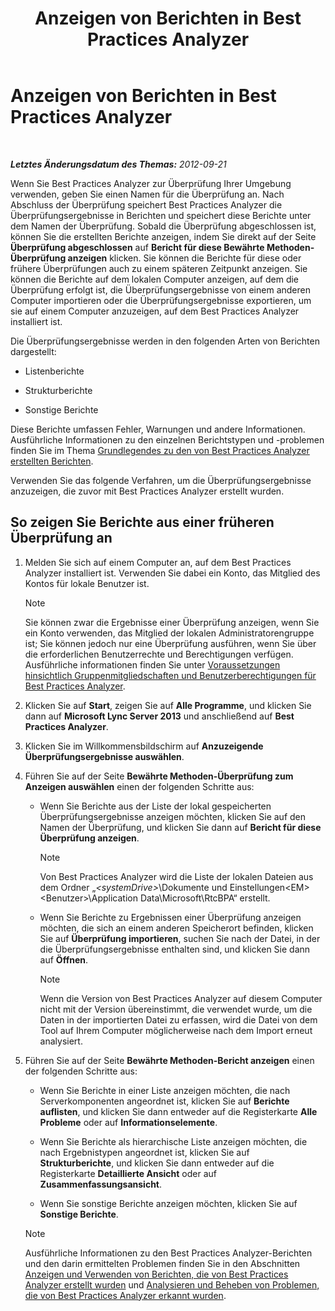 ﻿---
title: Anzeigen von Berichten in Best Practices Analyzer
TOCTitle: Anzeigen von Berichten in Best Practices Analyzer
ms:assetid: 7217a47b-36b1-4923-81ea-df754cff29bb
ms:mtpsurl: https://technet.microsoft.com/de-de/library/Gg607690(v=OCS.15)
ms:contentKeyID: 49294377
ms.date: 05/19/2016
mtps_version: v=OCS.15
ms.translationtype: HT
---

# Anzeigen von Berichten in Best Practices Analyzer

 

_**Letztes Änderungsdatum des Themas:** 2012-09-21_

Wenn Sie Best Practices Analyzer zur Überprüfung Ihrer Umgebung verwenden, geben Sie einen Namen für die Überprüfung an. Nach Abschluss der Überprüfung speichert Best Practices Analyzer die Überprüfungsergebnisse in Berichten und speichert diese Berichte unter dem Namen der Überprüfung. Sobald die Überprüfung abgeschlossen ist, können Sie die erstellten Berichte anzeigen, indem Sie direkt auf der Seite **Überprüfung abgeschlossen** auf **Bericht für diese Bewährte Methoden-Überprüfung anzeigen** klicken. Sie können die Berichte für diese oder frühere Überprüfungen auch zu einem späteren Zeitpunkt anzeigen. Sie können die Berichte auf dem lokalen Computer anzeigen, auf dem die Überprüfung erfolgt ist, die Überprüfungsergebnisse von einem anderen Computer importieren oder die Überprüfungsergebnisse exportieren, um sie auf einem Computer anzuzeigen, auf dem Best Practices Analyzer installiert ist.

Die Überprüfungsergebnisse werden in den folgenden Arten von Berichten dargestellt:

  - Listenberichte

  - Strukturberichte

  - Sonstige Berichte

Diese Berichte umfassen Fehler, Warnungen und andere Informationen. Ausführliche Informationen zu den einzelnen Berichtstypen und -problemen finden Sie im Thema [Grundlegendes zu den von Best Practices Analyzer erstellten Berichten](lync-server-2013-understanding-reports-created-by-best-practices-analyzer.md).

Verwenden Sie das folgende Verfahren, um die Überprüfungsergebnisse anzuzeigen, die zuvor mit Best Practices Analyzer erstellt wurden.

## So zeigen Sie Berichte aus einer früheren Überprüfung an

1.  Melden Sie sich auf einem Computer an, auf dem Best Practices Analyzer installiert ist. Verwenden Sie dabei ein Konto, das Mitglied des Kontos für lokale Benutzer ist.
    

    > [!NOTE]
    > Sie können zwar die Ergebnisse einer Überprüfung anzeigen, wenn Sie ein Konto verwenden, das Mitglied der lokalen Administratorengruppe ist; Sie können jedoch nur eine Überprüfung ausführen, wenn Sie über die erforderlichen Benutzerrechte und Berechtigungen verfügen. Ausführliche informationen finden Sie unter <A href="lync-server-2013-group-memberships-and-user-rights-requirements-for-best-practices-analyzer.md">Voraussetzungen hinsichtlich Gruppenmitgliedschaften und Benutzerberechtigungen für Best Practices Analyzer</A>.



2.  Klicken Sie auf **Start**, zeigen Sie auf **Alle Programme**, und klicken Sie dann auf **Microsoft Lync Server 2013** und anschließend auf **Best Practices Analyzer**.

3.  Klicken Sie im Willkommensbildschirm auf **Anzuzeigende Überprüfungsergebnisse auswählen**.

4.  Führen Sie auf der Seite **Bewährte Methoden-Überprüfung zum Anzeigen auswählen** einen der folgenden Schritte aus:
    
      - Wenn Sie Berichte aus der Liste der lokal gespeicherten Überprüfungsergebnisse anzeigen möchten, klicken Sie auf den Namen der Überprüfung, und klicken Sie dann auf **Bericht für diese Überprüfung anzeigen**.
        

        > [!NOTE]
        > Von Best Practices Analyzer wird die Liste der lokalen Dateien aus dem Ordner „<EM>&lt;systemDrive&gt;</EM>\Dokumente und Einstellungen\<EM>&lt;Benutzer&gt;</EM>\Application Data\Microsoft\RtcBPA“ erstellt.

    
      - Wenn Sie Berichte zu Ergebnissen einer Überprüfung anzeigen möchten, die sich an einem anderen Speicherort befinden, klicken Sie auf **Überprüfung importieren**, suchen Sie nach der Datei, in der die Überprüfungsergebnisse enthalten sind, und klicken Sie dann auf **Öffnen**.
        

        > [!NOTE]
        > Wenn die Version von Best Practices Analyzer auf diesem Computer nicht mit der Version übereinstimmt, die verwendet wurde, um die Daten in der importierten Datei zu erfassen, wird die Datei von dem Tool auf Ihrem Computer möglicherweise nach dem Import erneut analysiert.



5.  Führen Sie auf der Seite **Bewährte Methoden-Bericht anzeigen** einen der folgenden Schritte aus:
    
      - Wenn Sie Berichte in einer Liste anzeigen möchten, die nach Serverkomponenten angeordnet ist, klicken Sie auf **Berichte auflisten**, und klicken Sie dann entweder auf die Registerkarte **Alle Probleme** oder auf **Informationselemente**.
    
      - Wenn Sie Berichte als hierarchische Liste anzeigen möchten, die nach Ergebnistypen angeordnet ist, klicken Sie auf **Strukturberichte**, und klicken Sie dann entweder auf die Registerkarte **Detaillierte Ansicht** oder auf **Zusammenfassungsansicht**.
    
      - Wenn Sie sonstige Berichte anzeigen möchten, klicken Sie auf **Sonstige Berichte**.
    

    > [!NOTE]
    > Ausführliche Informationen zu den Best Practices Analyzer-Berichten und den darin ermittelten Problemen finden Sie in den Abschnitten <A href="lync-server-2013-viewing-and-working-with-reports-created-by-best-practices-analyzer.md">Anzeigen und Verwenden von Berichten, die von Best Practices Analyzer erstellt wurden</A> und <A href="lync-server-2013-analyzing-and-resolving-issues-identified-by-best-practices-analyzer.md">Analysieren und Beheben von Problemen, die von Best Practices Analyzer erkannt wurden</A>.


